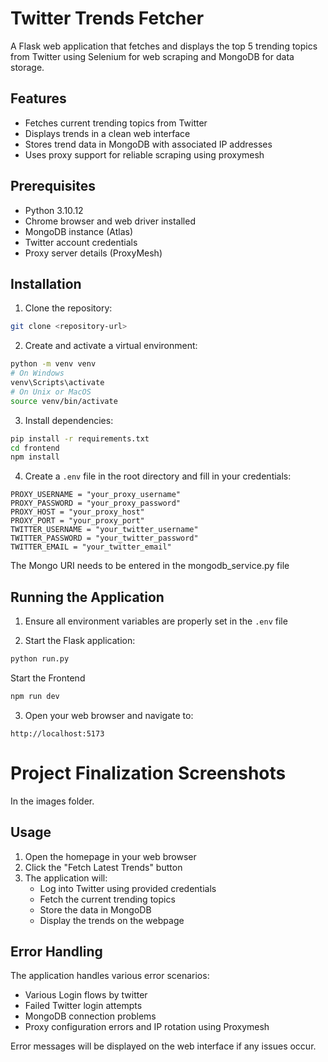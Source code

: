# Twitter Trends Fetcher

A Flask web application that fetches and displays the top 5 trending topics from Twitter using Selenium for web scraping and MongoDB for data storage.

## Features

- Fetches current trending topics from Twitter
- Displays trends in a clean web interface
- Stores trend data in MongoDB with associated IP addresses
- Uses proxy support for reliable scraping using proxymesh

## Prerequisites

- Python 3.10.12
- Chrome browser and web driver installed
- MongoDB instance (Atlas)
- Twitter account credentials
- Proxy server details (ProxyMesh)

## Installation

1. Clone the repository:

```bash
git clone <repository-url>
```

2. Create and activate a virtual environment:

```bash
python -m venv venv
# On Windows
venv\Scripts\activate
# On Unix or MacOS
source venv/bin/activate
```

3. Install dependencies:

```bash
pip install -r requirements.txt
cd frontend
npm install
```

4. Create a `.env` file in the root directory and fill in your credentials:

```plaintext
PROXY_USERNAME = "your_proxy_username"
PROXY_PASSWORD = "your_proxy_password"
PROXY_HOST = "your_proxy_host"
PROXY_PORT = "your_proxy_port"
TWITTER_USERNAME = "your_twitter_username"
TWITTER_PASSWORD = "your_twitter_password"
TWITTER_EMAIL = "your_twitter_email"
```
The Mongo URI needs to be entered in the mongodb_service.py file

## Running the Application

1. Ensure all environment variables are properly set in the `.env` file

2. Start the Flask application:

```bash
python run.py
```

   Start the Frontend

```bash
npm run dev
```

3. Open your web browser and navigate to:

```
http://localhost:5173
```

# Project Finalization Screenshots
In the images folder.


## Usage

1. Open the homepage in your web browser
2. Click the "Fetch Latest Trends" button
3. The application will:
   - Log into Twitter using provided credentials
   - Fetch the current trending topics
   - Store the data in MongoDB
   - Display the trends on the webpage

## Error Handling

The application handles various error scenarios:

- Various Login flows by twitter
- Failed Twitter login attempts
- MongoDB connection problems
- Proxy configuration errors and IP rotation using Proxymesh

Error messages will be displayed on the web interface if any issues occur.
